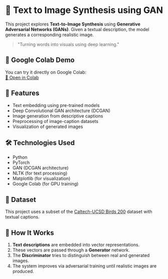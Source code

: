 # 🧠 Text to Image Synthesis using GAN

This project explores **Text-to-Image Synthesis** using **Generative Adversarial Networks (GANs)**. Given a textual description, the model generates a corresponding realistic image.

> "Turning words into visuals using deep learning."

## 🔗 Google Colab Demo

You can try it directly on Google Colab:  
[🚀 Open in Colab](https://colab.research.google.com/drive/1Jwx2BdraV-0E-kpgBdszXetF1Au4UaGZ?usp=sharing)


## 📌 Features

- Text embedding using pre-trained models
- Deep Convolutional GAN architecture (DCGAN)
- Image generation from descriptive captions
- Preprocessing of image-caption datasets
- Visualization of generated images


## 🛠️ Technologies Used

- Python
- PyTorch
- GAN (DCGAN architecture)
- NLTK (for text processing)
- Matplotlib (for visualization)
- Google Colab (for GPU training)

## 📁 Dataset

This project uses a subset of the [Caltech-UCSD Birds 200](http://www.vision.caltech.edu/visipedia/CUB-200.html) dataset with textual captions.

## 🧪 How It Works

1. **Text descriptions** are embedded into vector representations.
2. These vectors are passed through a **Generator** network.
3. The **Discriminator** tries to distinguish between real and generated images.
4. The system improves via adversarial training until realistic images are produced.


